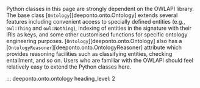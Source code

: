 Python classes in this page are strongly dependent on the OWLAPI library. 
The base class [`Ontology`][deeponto.onto.Ontology] extends several features
including convenient access to specially defined entities (e.g., `owl:Thing` and `owl:Nothing`),
indexing of entities in the signature with their IRIs as keys, and some other customised functions
for specific ontology engineering purposes. [`Ontology`][deeponto.onto.Ontology] also has a 
[`OntologyReasoner`][deeponto.onto.OntologyReasoner] attribute which provides reasoning facilities
such as classifying entities, checking entailment, and so on. Users who are familiar with the OWLAPI
should feel relatively easy to extend the Python classes here.


::: deeponto.onto.ontology
    heading_level: 2
